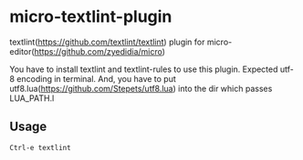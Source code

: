 # micro-textlint-plugin
textlint(https://github.com/textlint/textlint) plugin for micro-editor(https://github.com/zyedidia/micro)

You have to install textlint and textlint-rules to use this plugin. Expected utf-8 encoding in terminal.
And, you have to put utf8.lua(https://github.com/Stepets/utf8.lua) into the dir which passes LUA_PATH.l

## Usage

```
Ctrl-e textlint
```